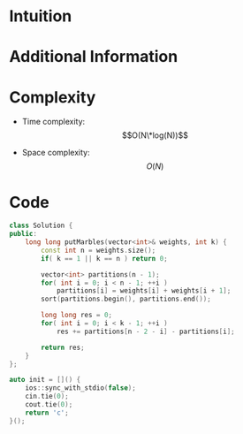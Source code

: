 # Intuition

# Additional Information

# Complexity
- Time complexity: $$O(N\*log(N))$$
<!-- Add your time complexity here, e.g. $$O(n)$$ -->

- Space complexity: $$O(N)$$
<!-- Add your space complexity here, e.g. $$O(n)$$ -->

# Code
```cpp
class Solution {
public:
    long long putMarbles(vector<int>& weights, int k) {
        const int n = weights.size();
        if( k == 1 || k == n ) return 0;

        vector<int> partitions(n - 1);
        for( int i = 0; i < n - 1; ++i ) 
            partitions[i] = weights[i] + weights[i + 1];
        sort(partitions.begin(), partitions.end());

        long long res = 0;
        for( int i = 0; i < k - 1; ++i )
            res += partitions[n - 2 - i] - partitions[i];

        return res;
    }
};

auto init = []() {
    ios::sync_with_stdio(false);
    cin.tie(0);
    cout.tie(0);
    return 'c';
}();
```
